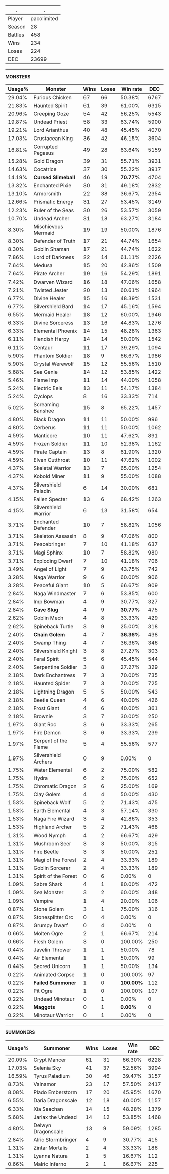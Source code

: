 .|.
|-|-
Player|pacolimited
Season|28
Battles|458
Wins|234
Loses|224
DEC|23699

---
**MONSTERS**

Usage%|Monster|Wins|Loses|Win rate|DEC|
-|-|-|-|-|-|
29.04%|Furious Chicken|67|66|50.38%|6767|
21.83%|Haunted Spirit|61|39|61.00%|6315|
20.96%|Creeping Ooze|54|42|56.25%|5543|
19.87%|Undead Priest|58|33|63.74%|5900|
19.21%|Lord Arianthus|40|48|45.45%|4070|
17.03%|Crustacean King|36|42|46.15%|3604|
16.81%|Corrupted Pegasus|49|28|63.64%|5159|
15.28%|Gold Dragon|39|31|55.71%|3931|
14.63%|Cocatrice|37|30|55.22%|3917|
14.19%|**Cursed Slimeball**|46|19|**70.77%**|4704|
13.32%|Enchanted Pixie|30|31|49.18%|2832|
13.10%|Armorsmith|22|38|36.67%|2354|
12.66%|Prismatic Energy|31|27|53.45%|3149|
12.23%|Ruler of the Seas|30|26|53.57%|3059|
10.70%|Undead Archer|31|18|63.27%|3184|
8.30%|Mischievous Mermaid|19|19|50.00%|1876|
8.30%|Defender of Truth|17|21|44.74%|1654|
8.30%|Goblin Shaman|17|21|44.74%|1622|
7.86%|Lord of Darkness|22|14|61.11%|2226|
7.64%|Medusa|15|20|42.86%|1509|
7.64%|Pirate Archer|19|16|54.29%|1891|
7.42%|Dwarven Wizard|16|18|47.06%|1658|
7.21%|Twisted Jester|20|13|60.61%|1964|
6.77%|Divine Healer|15|16|48.39%|1531|
6.77%|Silvershield Bard|14|17|45.16%|1594|
6.55%|Mermaid Healer|18|12|60.00%|1946|
6.33%|Divine Sorceress|13|16|44.83%|1276|
6.33%|Elemental Phoenix|14|15|48.28%|1363|
6.11%|Fiendish Harpy|14|14|50.00%|1542|
6.11%|Centaur|11|17|39.29%|1094|
5.90%|Phantom Soldier|18|9|66.67%|1986|
5.90%|Crystal Werewolf|15|12|55.56%|1510|
5.68%|Sea Genie|14|12|53.85%|1422|
5.46%|Flame Imp|11|14|44.00%|1058|
5.24%|Electric Eels|13|11|54.17%|1384|
5.24%|Cyclops|8|16|33.33%|714|
5.02%|Screaming Banshee|15|8|65.22%|1457|
4.80%|Black Dragon|11|11|50.00%|996|
4.80%|Cerberus|11|11|50.00%|1062|
4.59%|Manticore|10|11|47.62%|891|
4.59%|Frozen Soldier|11|10|52.38%|1162|
4.59%|Pirate Captain|13|8|61.90%|1320|
4.59%|Elven Cutthroat|10|11|47.62%|1002|
4.37%|Skeletal Warrior|13|7|65.00%|1254|
4.37%|Kobold Miner|11|9|55.00%|1088|
4.37%|Silvershield Paladin|6|14|30.00%|681|
4.15%|Fallen Specter|13|6|68.42%|1263|
4.15%|Silvershield Warrior|6|13|31.58%|654|
3.71%|Enchanted Defender|10|7|58.82%|1056|
3.71%|Skeleton Assassin|8|9|47.06%|800|
3.71%|Peacebringer|7|10|41.18%|637|
3.71%|Magi Sphinx|10|7|58.82%|980|
3.71%|Exploding Dwarf|7|10|41.18%|706|
3.49%|Angel of Light|7|9|43.75%|742|
3.28%|Naga Warrior|9|6|60.00%|906|
3.28%|Peaceful Giant|10|5|66.67%|909|
2.84%|Naga Windmaster|7|6|53.85%|600|
2.84%|Imp Bowman|4|9|30.77%|327|
2.84%|**Cave Slug**|4|9|**30.77%**|475|
2.62%|Goblin Mech|4|8|33.33%|429|
2.62%|Spineback Turtle|3|9|25.00%|318|
2.40%|**Chain Golem**|4|7|**36.36%**|438|
2.40%|Swamp Thing|4|7|36.36%|346|
2.40%|Silvershield Knight|3|8|27.27%|303|
2.40%|Feral Spirit|5|6|45.45%|544|
2.40%|Serpentine Soldier|3|8|27.27%|329|
2.18%|Dark Enchantress|7|3|70.00%|735|
2.18%|Haunted Spider|7|3|70.00%|725|
2.18%|Lightning Dragon|5|5|50.00%|543|
2.18%|Beetle Queen|4|6|40.00%|426|
2.18%|Frost Giant|4|6|40.00%|361|
2.18%|Brownie|3|7|30.00%|250|
1.97%|Giant Roc|3|6|33.33%|265|
1.97%|Fire Demon|3|6|33.33%|239|
1.97%|Serpent of the Flame|5|4|55.56%|577|
1.97%|Silvershield Archers|0|9|0.00%|0|
1.75%|Water Elemental|6|2|75.00%|582|
1.75%|Hydra|6|2|75.00%|652|
1.75%|Chromatic Dragon|2|6|25.00%|169|
1.75%|Clay Golem|4|4|50.00%|430|
1.53%|Spineback Wolf|5|2|71.43%|475|
1.53%|Earth Elemental|4|3|57.14%|330|
1.53%|Naga Fire Wizard|3|4|42.86%|353|
1.53%|Highland Archer|5|2|71.43%|468|
1.31%|Wood Nymph|4|2|66.67%|429|
1.31%|Mushroom Seer|3|3|50.00%|315|
1.31%|Fire Beetle|3|3|50.00%|251|
1.31%|Magi of the Forest|2|4|33.33%|189|
1.31%|Goblin Sorcerer|2|4|33.33%|189|
1.31%|Spirit of the Forest|0|6|0.00%|0|
1.09%|Sabre Shark|4|1|80.00%|472|
1.09%|Sea Monster|3|2|60.00%|348|
1.09%|Vampire|1|4|20.00%|106|
0.87%|Stone Golem|3|1|75.00%|316|
0.87%|Stonesplitter Orc|0|4|0.00%|0|
0.87%|Grumpy Dwarf|0|4|0.00%|0|
0.66%|Molten Ogre|2|1|66.67%|214|
0.66%|Flesh Golem|3|0|100.00%|250|
0.44%|Javelin Thrower|1|1|50.00%|78|
0.44%|Air Elemental|1|1|50.00%|99|
0.44%|Sacred Unicorn|1|1|50.00%|134|
0.22%|Animated Corpse|1|0|100.00%|97|
0.22%|**Failed Summoner**|1|0|**100.00%**|112|
0.22%|Pit Ogre|1|0|100.00%|107|
0.22%|Undead Minotaur|0|1|0.00%|0|
0.22%|**Maggots**|0|1|**0.00%**|0|
0.22%|Minotaur Warrior|0|1|0.00%|0|

---
**SUMMONERS**

Usage%|Summoner|Wins|Loses|Win rate|DEC|
-|-|-|-|-|-|
20.09%|Crypt Mancer|61|31|66.30%|6228|
17.03%|Selenia Sky|41|37|52.56%|3994|
16.59%|Tyrus Paladium|30|46|39.47%|3157|
8.73%|Valnamor|23|17|57.50%|2417|
8.08%|Plado Emberstorm|17|20|45.95%|1670|
6.55%|Daria Dragonscale|12|18|40.00%|1157|
6.33%|Xia Seachan|14|15|48.28%|1379|
5.68%|Jarlax the Undead|14|12|53.85%|1468|
4.80%|Delwyn Dragonscale|13|9|59.09%|1285|
2.84%|Alric Stormbringer|4|9|30.77%|415|
1.31%|Zintar Mortalis|2|4|33.33%|186|
1.31%|Lyanna Natura|1|5|16.67%|112|
0.66%|Malric Inferno|2|1|66.67%|225|
